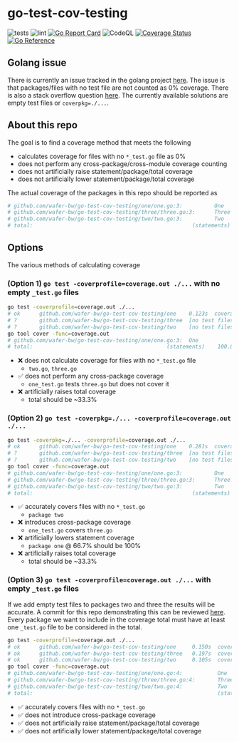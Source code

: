 # go-test-cov-testing
![tests](https://github.com/wafer-bw/go-test-cov-testing/workflows/tests/badge.svg)
![lint](https://github.com/wafer-bw/go-test-cov-testing/workflows/lint/badge.svg)
[![Go Report Card](https://goreportcard.com/badge/github.com/wafer-bw/go-test-cov-testing)](https://goreportcard.com/report/github.com/wafer-bw/go-test-cov-testing)
![CodeQL](https://github.com/wafer-bw/go-test-cov-testing/workflows/CodeQL/badge.svg)
[![Coverage Status](https://coveralls.io/repos/github/wafer-bw/go-test-cov-testing/badge.svg)](https://coveralls.io/github/wafer-bw/go-test-cov-testing)
[![Go Reference](https://pkg.go.dev/badge/github.com/wafer-bw/go-test-cov-testing.svg)](https://pkg.go.dev/github.com/wafer-bw/go-test-cov-testing)

## Golang issue
There is currently an issue tracked in the golang project [here](https://github.com/golang/go/issues/24570).
The issue is that packages/files with no test file are not counted as 0% coverage. There is also a stack overflow question [here](https://stackoverflow.com/questions/59903169/go-wrong-coverage-when-there-is-no-tests-for-a-package). The currently available solutions are empty test files or `coverpkg=./...`.

## About this repo
The goal is to find a coverage method that meets the following
- calculates coverage for files with no `*_test.go` file as 0%
- does not perform any cross-package/cross-module coverage counting
- does not artificially raise statement/package/total coverage
- does not artificially lower statement/package/total coverage

The actual coverage of the packages in this repo should be reported as
```sh
# github.com/wafer-bw/go-test-cov-testing/one/one.go:3:          One             100.0%
# github.com/wafer-bw/go-test-cov-testing/three/three.go:3:      Three           0.0%
# github.com/wafer-bw/go-test-cov-testing/two/two.go:3:          Two             0.0%
# total:                                                  (statements)    33.3%
```
## Options
The various methods of calculating coverage

### (Option 1) `go test -coverprofile=coverage.out ./...` with no empty `_test.go` files
```sh
go test -coverprofile=coverage.out ./...
# ok      github.com/wafer-bw/go-test-cov-testing/one    0.123s  coverage: 100.0% of statements
# ?       github.com/wafer-bw/go-test-cov-testing/three  [no test files]
# ?       github.com/wafer-bw/go-test-cov-testing/two    [no test files]
go tool cover -func=coverage.out
# github.com/wafer-bw/go-test-cov-testing/one/one.go:3:  One             100.0%
# total:                                          (statements)    100.0%
```

- :x: does not calculate coverage for files with no `*_test.go` file
    - `two.go`, `three.go`
- :white_check_mark: does not perform any cross-package coverage
    - `one_test.go` tests `three.go` but does not cover it
- :x: artificially raises total coverage
    - total should be ~33.3%

### (Option 2) `go test -coverpkg=./... -coverprofile=coverage.out ./...`
```sh
go test -coverpkg=./... -coverprofile=coverage.out ./...
# ok      github.com/wafer-bw/go-test-cov-testing/one    0.281s  coverage: 66.7% of statements in ./...
# ?       github.com/wafer-bw/go-test-cov-testing/three  [no test files]
# ?       github.com/wafer-bw/go-test-cov-testing/two    [no test files]
go tool cover -func=coverage.out
# github.com/wafer-bw/go-test-cov-testing/one/one.go:3:          One             100.0%
# github.com/wafer-bw/go-test-cov-testing/three/three.go:3:      Three           100.0%
# github.com/wafer-bw/go-test-cov-testing/two/two.go:3:          Two             0.0%
# total:                                                  (statements)    66.7%
```

- :white_check_mark: accurately covers files with no `*_test.go`
    - `package two`
- :x: introduces cross-package coverage
    - `one_test.go` covers `three.go`
- :x: artificially lowers statement coverage
    - `package one` @ 66.7% should be 100%
- :x: artificially raises total coverage
    - total should be ~33.3%

### (Option 3) `go test -coverprofile=coverage.out ./...` with empty `_test.go` files
If we add empty test files to packages two and three the results will be accurate. A commit for this repo demonstrating this can be reviewed [here](https://github.com/wafer-bw/go-test-cov-testing/tree/a60ccfe77b03554ca4f13047434ae8973d8995e8). Every package we want to include in the coverage total must have at least one `_test.go` file to be considered in the total.
```sh
go test -coverprofile=coverage.out ./...
# ok      github.com/wafer-bw/go-test-cov-testing/one     0.150s  coverage: 100.0% of statements
# ok      github.com/wafer-bw/go-test-cov-testing/three   0.197s  coverage: 0.0% of statements [no tests to run]
# ok      github.com/wafer-bw/go-test-cov-testing/two     0.105s  coverage: 0.0% of statements [no tests to run]
go tool cover -func=coverage.out
# github.com/wafer-bw/go-test-cov-testing/one/one.go:4:           One             100.0%
# github.com/wafer-bw/go-test-cov-testing/three/three.go:4:       Three           0.0%
# github.com/wafer-bw/go-test-cov-testing/two/two.go:4:           Two             0.0%
# total:                                                          (statements)    33.3%
```

- :white_check_mark: accurately covers files with no `*_test.go`
- :white_check_mark: does not introduce cross-package coverage
- :white_check_mark: does not artificially raise statement/package/total coverage
- :white_check_mark: does not artificially lower statement/package/total coverage
